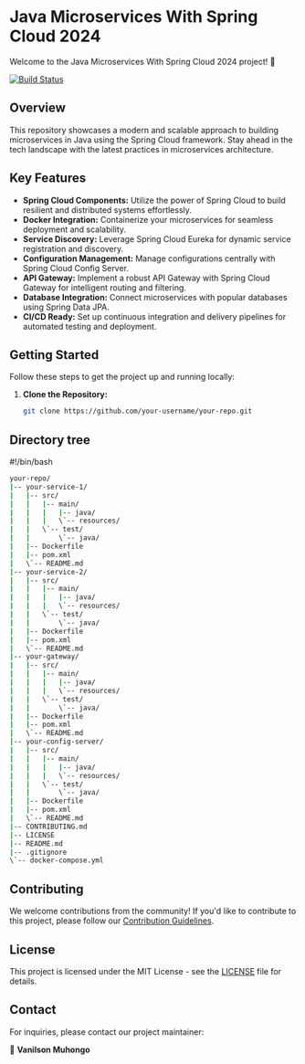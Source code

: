 # Java Microservices With Spring Cloud 2024

Welcome to the Java Microservices With Spring Cloud 2024 project! 🚀

[![Build Status](https://your-ci-server.com/build/status/your-username/your-repo)](https://your-ci-server.com/build/status/your-username/your-repo)

## Overview

This repository showcases a modern and scalable approach to building microservices in Java using the Spring Cloud framework.
Stay ahead in the tech landscape with the latest practices in microservices architecture.

## Key Features

- **Spring Cloud Components:** Utilize the power of Spring Cloud to build resilient and distributed systems effortlessly.
- **Docker Integration:** Containerize your microservices for seamless deployment and scalability.
- **Service Discovery:** Leverage Spring Cloud Eureka for dynamic service registration and discovery.
- **Configuration Management:** Manage configurations centrally with Spring Cloud Config Server.
- **API Gateway:** Implement a robust API Gateway with Spring Cloud Gateway for intelligent routing and filtering.
- **Database Integration:** Connect microservices with popular databases using Spring Data JPA.
- **CI/CD Ready:** Set up continuous integration and delivery pipelines for automated testing and deployment.

## Getting Started

Follow these steps to get the project up and running locally:

1. **Clone the Repository:**
   ```bash
   git clone https://github.com/your-username/your-repo.git

## Directory tree
#!/bin/bash
```bash
your-repo/
|-- your-service-1/
|   |-- src/
|   |   |-- main/
|   |   |   |-- java/
|   |   |   \`-- resources/
|   |   \`-- test/
|   |       \`-- java/
|   |-- Dockerfile
|   |-- pom.xml
|   \`-- README.md
|-- your-service-2/
|   |-- src/
|   |   |-- main/
|   |   |   |-- java/
|   |   |   \`-- resources/
|   |   \`-- test/
|   |       \`-- java/
|   |-- Dockerfile
|   |-- pom.xml
|   \`-- README.md
|-- your-gateway/
|   |-- src/
|   |   |-- main/
|   |   |   |-- java/
|   |   |   \`-- resources/
|   |   \`-- test/
|   |       \`-- java/
|   |-- Dockerfile
|   |-- pom.xml
|   \`-- README.md
|-- your-config-server/
|   |-- src/
|   |   |-- main/
|   |   |   |-- java/
|   |   |   \`-- resources/
|   |   \`-- test/
|   |       \`-- java/
|   |-- Dockerfile
|   |-- pom.xml
|   \`-- README.md
|-- CONTRIBUTING.md
|-- LICENSE
|-- README.md
|-- .gitignore
\`-- docker-compose.yml
```



   
## Contributing
We welcome contributions from the community! If you'd like to contribute to this project, please follow our [Contribution Guidelines](CONTRIBUTING.md).

## License
This project is licensed under the MIT License - see the [LICENSE](LICENSE) file for details.

## Contact

For inquiries, please contact our project maintainer:

👤 **Vanilson Muhongo**  


